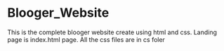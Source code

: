# Blooger_Website
This is the complete blooger website create using html and css. 
Landing page is index.html page. All the css files are in cs foler 
